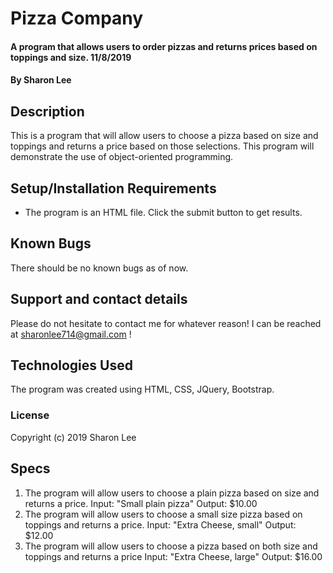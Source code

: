 # Pizza Company

#### A program that allows users to order pizzas and returns prices based on toppings and size. 11/8/2019

#### By Sharon Lee

## Description

This is a program that will allow users to choose a pizza based on size and toppings and returns a price based on those selections. This program will demonstrate the use of object-oriented programming.

## Setup/Installation Requirements

* The program is an HTML file. Click the submit button to get results.

## Known Bugs

There should be no known bugs as of now.

## Support and contact details

Please do not hesitate to contact me for whatever reason! I can be reached at sharonlee714@gmail.com !

## Technologies Used

The program was created using HTML, CSS, JQuery, Bootstrap.

### License

Copyright (c) 2019 Sharon Lee

## Specs

1. The program will allow users to choose a plain pizza based on size and returns a price.
  Input: "Small plain pizza"
  Output: $10.00
2. The program will allow users to choose a small size pizza based on toppings and returns a price.
  Input: "Extra Cheese, small"
  Output: $12.00
3. The program will allow users to choose a pizza based on both size and toppings and returns a price
  Input: "Extra Cheese, large"
  Output: $16.00
